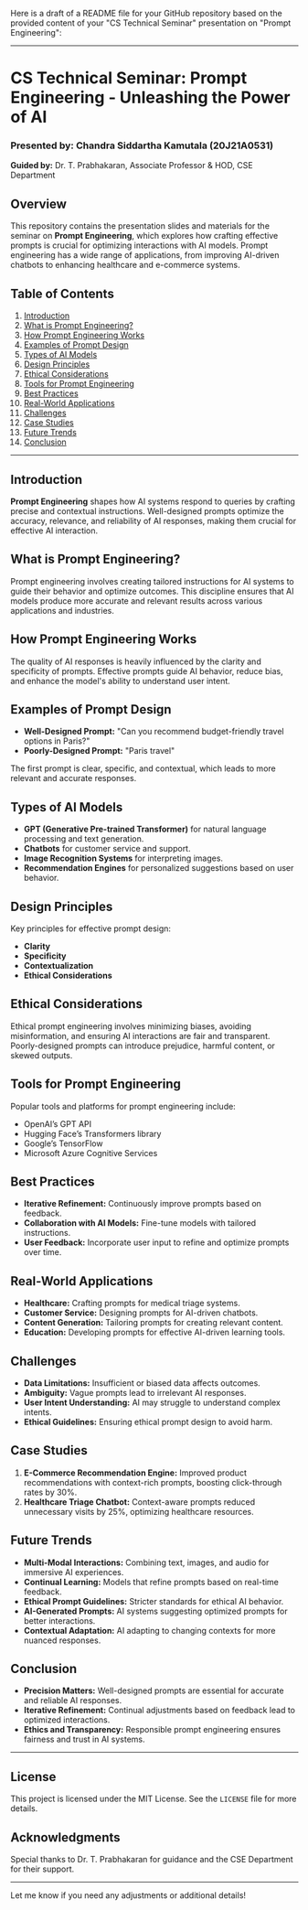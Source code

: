 Here is a draft of a README file for your GitHub repository based on the provided content of your "CS Technical Seminar" presentation on "Prompt Engineering":

---

# CS Technical Seminar: **Prompt Engineering - Unleashing the Power of AI**

### Presented by: Chandra Siddartha Kamutala (20J21A0531)  
**Guided by:** Dr. T. Prabhakaran, Associate Professor & HOD, CSE Department  

## Overview
This repository contains the presentation slides and materials for the seminar on **Prompt Engineering**, which explores how crafting effective prompts is crucial for optimizing interactions with AI models. Prompt engineering has a wide range of applications, from improving AI-driven chatbots to enhancing healthcare and e-commerce systems.

## Table of Contents
1. [Introduction](#introduction)
2. [What is Prompt Engineering?](#what-is-prompt-engineering)
3. [How Prompt Engineering Works](#how-prompt-engineering-works)
4. [Examples of Prompt Design](#examples-of-prompt-design)
5. [Types of AI Models](#types-of-ai-models)
6. [Design Principles](#design-principles)
7. [Ethical Considerations](#ethical-considerations)
8. [Tools for Prompt Engineering](#tools-for-prompt-engineering)
9. [Best Practices](#best-practices)
10. [Real-World Applications](#real-world-applications)
11. [Challenges](#challenges)
12. [Case Studies](#case-studies)
13. [Future Trends](#future-trends)
14. [Conclusion](#conclusion)

---

## Introduction
**Prompt Engineering** shapes how AI systems respond to queries by crafting precise and contextual instructions. Well-designed prompts optimize the accuracy, relevance, and reliability of AI responses, making them crucial for effective AI interaction.

## What is Prompt Engineering?
Prompt engineering involves creating tailored instructions for AI systems to guide their behavior and optimize outcomes. This discipline ensures that AI models produce more accurate and relevant results across various applications and industries.

## How Prompt Engineering Works
The quality of AI responses is heavily influenced by the clarity and specificity of prompts. Effective prompts guide AI behavior, reduce bias, and enhance the model's ability to understand user intent.

## Examples of Prompt Design
- **Well-Designed Prompt:** "Can you recommend budget-friendly travel options in Paris?"
- **Poorly-Designed Prompt:** "Paris travel"

The first prompt is clear, specific, and contextual, which leads to more relevant and accurate responses.

## Types of AI Models
- **GPT (Generative Pre-trained Transformer)** for natural language processing and text generation.
- **Chatbots** for customer service and support.
- **Image Recognition Systems** for interpreting images.
- **Recommendation Engines** for personalized suggestions based on user behavior.

## Design Principles
Key principles for effective prompt design:
- **Clarity**
- **Specificity**
- **Contextualization**
- **Ethical Considerations**

## Ethical Considerations
Ethical prompt engineering involves minimizing biases, avoiding misinformation, and ensuring AI interactions are fair and transparent. Poorly-designed prompts can introduce prejudice, harmful content, or skewed outputs.

## Tools for Prompt Engineering
Popular tools and platforms for prompt engineering include:
- OpenAI’s GPT API
- Hugging Face’s Transformers library
- Google’s TensorFlow
- Microsoft Azure Cognitive Services

## Best Practices
- **Iterative Refinement:** Continuously improve prompts based on feedback.
- **Collaboration with AI Models:** Fine-tune models with tailored instructions.
- **User Feedback:** Incorporate user input to refine and optimize prompts over time.

## Real-World Applications
- **Healthcare:** Crafting prompts for medical triage systems.
- **Customer Service:** Designing prompts for AI-driven chatbots.
- **Content Generation:** Tailoring prompts for creating relevant content.
- **Education:** Developing prompts for effective AI-driven learning tools.

## Challenges
- **Data Limitations:** Insufficient or biased data affects outcomes.
- **Ambiguity:** Vague prompts lead to irrelevant AI responses.
- **User Intent Understanding:** AI may struggle to understand complex intents.
- **Ethical Guidelines:** Ensuring ethical prompt design to avoid harm.

## Case Studies
1. **E-Commerce Recommendation Engine:** Improved product recommendations with context-rich prompts, boosting click-through rates by 30%.
2. **Healthcare Triage Chatbot:** Context-aware prompts reduced unnecessary visits by 25%, optimizing healthcare resources.

## Future Trends
- **Multi-Modal Interactions:** Combining text, images, and audio for immersive AI experiences.
- **Continual Learning:** Models that refine prompts based on real-time feedback.
- **Ethical Prompt Guidelines:** Stricter standards for ethical AI behavior.
- **AI-Generated Prompts:** AI systems suggesting optimized prompts for better interactions.
- **Contextual Adaptation:** AI adapting to changing contexts for more nuanced responses.

## Conclusion
- **Precision Matters:** Well-designed prompts are essential for accurate and reliable AI responses.
- **Iterative Refinement:** Continual adjustments based on feedback lead to optimized interactions.
- **Ethics and Transparency:** Responsible prompt engineering ensures fairness and trust in AI systems.

---

## License
This project is licensed under the MIT License. See the `LICENSE` file for more details.

## Acknowledgments
Special thanks to Dr. T. Prabhakaran for guidance and the CSE Department for their support.

---

Let me know if you need any adjustments or additional details!
